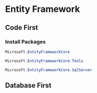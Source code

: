 # Entity Framework

## Code First 

### Install Packages 
```  cs
Microsoft.EntityFrameworkCore
```
```  cs
Microsoft.EntityFrameworkCore.Tools
```
``` cs
Microsoft.EntityFrameworkCore.SqlServer
```

## Database First 
